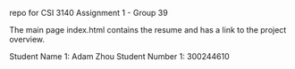 repo for CSI 3140 Assignment 1 - Group 39

The main page index.html contains the resume and has a link to the project overview.

Student Name 1: Adam Zhou
Student Number 1: 300244610